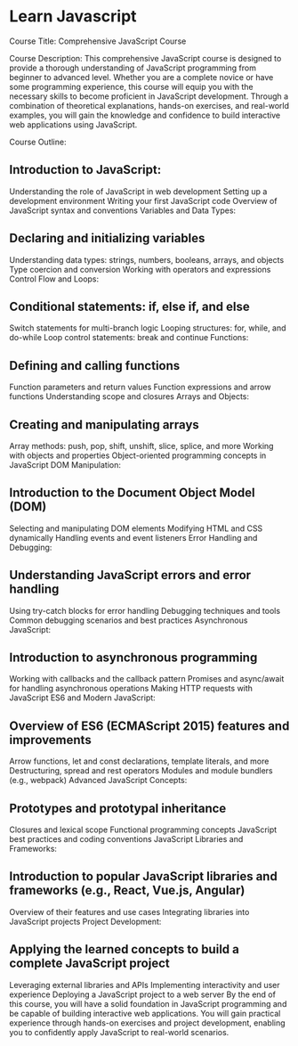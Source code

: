 # Learn Javascript

Course Title: Comprehensive JavaScript Course

Course Description:
This comprehensive JavaScript course is designed to provide a thorough understanding of JavaScript programming from beginner to advanced level. Whether you are a complete novice or have some programming experience, this course will equip you with the necessary skills to become proficient in JavaScript development. Through a combination of theoretical explanations, hands-on exercises, and real-world examples, you will gain the knowledge and confidence to build interactive web applications using JavaScript.

Course Outline:

## Introduction to JavaScript:

Understanding the role of JavaScript in web development
Setting up a development environment
Writing your first JavaScript code
Overview of JavaScript syntax and conventions
Variables and Data Types:

## Declaring and initializing variables

Understanding data types: strings, numbers, booleans, arrays, and objects
Type coercion and conversion
Working with operators and expressions
Control Flow and Loops:

## Conditional statements: if, else if, and else

Switch statements for multi-branch logic
Looping structures: for, while, and do-while
Loop control statements: break and continue
Functions:

## Defining and calling functions

Function parameters and return values
Function expressions and arrow functions
Understanding scope and closures
Arrays and Objects:

## Creating and manipulating arrays

Array methods: push, pop, shift, unshift, slice, splice, and more
Working with objects and properties
Object-oriented programming concepts in JavaScript
DOM Manipulation:

## Introduction to the Document Object Model (DOM)

Selecting and manipulating DOM elements
Modifying HTML and CSS dynamically
Handling events and event listeners
Error Handling and Debugging:

## Understanding JavaScript errors and error handling

Using try-catch blocks for error handling
Debugging techniques and tools
Common debugging scenarios and best practices
Asynchronous JavaScript:

## Introduction to asynchronous programming

Working with callbacks and the callback pattern
Promises and async/await for handling asynchronous operations
Making HTTP requests with JavaScript
ES6 and Modern JavaScript:

## Overview of ES6 (ECMAScript 2015) features and improvements

Arrow functions, let and const declarations, template literals, and more
Destructuring, spread and rest operators
Modules and module bundlers (e.g., webpack)
Advanced JavaScript Concepts:

## Prototypes and prototypal inheritance

Closures and lexical scope
Functional programming concepts
JavaScript best practices and coding conventions
JavaScript Libraries and Frameworks:

## Introduction to popular JavaScript libraries and frameworks (e.g., React, Vue.js, Angular)

Overview of their features and use cases
Integrating libraries into JavaScript projects
Project Development:

## Applying the learned concepts to build a complete JavaScript project

Leveraging external libraries and APIs
Implementing interactivity and user experience
Deploying a JavaScript project to a web server
By the end of this course, you will have a solid foundation in JavaScript programming and be capable of building interactive web applications. You will gain practical experience through hands-on exercises and project development, enabling you to confidently apply JavaScript to real-world scenarios.
